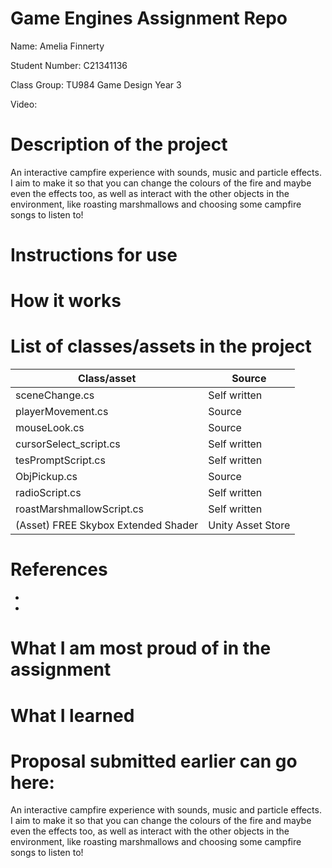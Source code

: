 # Game Engines Assignment Repo

Name: Amelia Finnerty

Student Number: C21341136

Class Group: TU984 Game Design Year 3

Video:

# Description of the project
An interactive campfire experience with sounds, music and particle effects. I aim to make it so that you can change the colours of the fire and maybe even the effects too, as well as interact with the other objects in the environment, like roasting marshmallows and choosing some campfire songs to listen to!

# Instructions for use

# How it works

# List of classes/assets in the project

| Class/asset | Source |
|-----------|-----------|
| sceneChange.cs | Self written |
| playerMovement.cs | Source |
| mouseLook.cs | Source |
| cursorSelect_script.cs | Self written |
| tesPromptScript.cs | Self written |
| ObjPickup.cs | Source |
| radioScript.cs | Self written |
| roastMarshmallowScript.cs | Self written |
| (Asset) FREE Skybox Extended Shader | Unity Asset Store |

# References
* 
* 

# What I am most proud of in the assignment

# What I learned

# Proposal submitted earlier can go here:
An interactive campfire experience with sounds, music and particle effects. I aim to make it so that you can change the colours of the fire and maybe even the effects too, as well as interact with the other objects in the environment, like roasting marshmallows and choosing some campfire songs to listen to!
